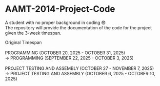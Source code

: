 # AAMT-2014-Project-Code
A student with no proper background in coding 😎 <br>
The repository will provide the documentation of the code for the project given the 3-week timespan. <br>
<P>
Original Timespan <br>
<br>
  PROGRAMMING (OCTOBER 20, 2025 - OCTOBER 31, 2025) <br>
  -> PROGRAMMING (SEPTEMBER 22, 2025 - OCTOBER 3, 2025) <br>
<br>
  PROJECT TESTING AND ASSEMBLY (OCTOBER 27 - NOVEMBER 7, 2025) <br>
  -> PROJECT TESTING AND ASSEMBLY (OCTOBER 6, 2025 - OCTOBER 10, 2025) <br>
</P>
